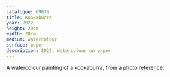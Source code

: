 ```yaml
---
catalogue: 69030
title: Kookaburra
year: 2022
height: 29cm
width: 20cm
medium: watercolour
surface: paper
description: 2022, watercolour on paper
---
```

A watercolour painting of a kookaburra, from a photo reference.
